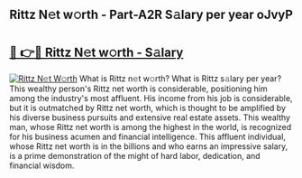 ## Rittz N𝚎t w𝚘rth - Part-A2R S𝚊lary per year oJvyP

# <h2><a href="http://gc4naz.nevu.top/?p=Rittz">🔗 👉🔴 Rittz N𝚎t w𝚘rth - S𝚊lary</a></h2>

[![Rittz N𝚎t W𝚘rth](https://i.imgur.com/Oavwk0R.jpeg)](http://gc4naz.nevu.top/?p=Rittz)
What is Rittz n𝚎t w𝚘rth? What is Rittz s𝚊lary per year?
This wealthy person's Rittz net worth is considerable, positioning him among the industry's most affluent. His income from his job is considerable, but it is outmatched by Rittz net worth, which is thought to be amplified by his diverse business pursuits and extensive real estate assets. This wealthy man, whose Rittz net worth is among the highest in the world, is recognized for his business acumen and financial intelligence. This affluent individual, whose Rittz net worth is in the billions and who earns an impressive salary, is a prime demonstration of the might of hard labor, dedication, and financial wisdom.
